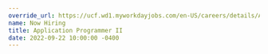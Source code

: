 ```yaml
---
override_url: https://ucf.wd1.myworkdayjobs.com/en-US/careers/details/Applications-Programmer-II_R102103?q=applications+programmer
name: Now Hiring
title: Application Programmer II
date: 2022-09-22 10:00:00 -0400
---
```


